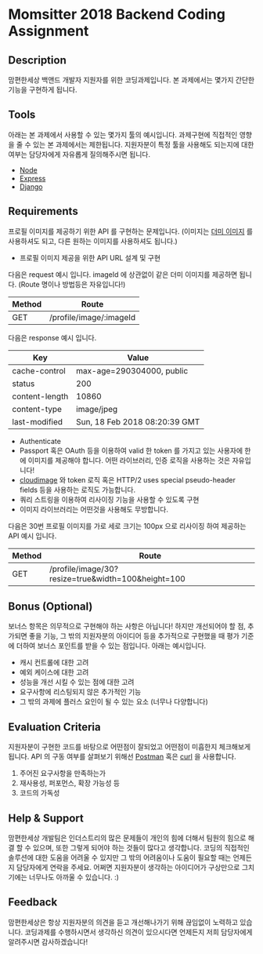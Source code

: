 # Momsitter 2018 Backend Coding Assignment

## Description

맘편한세상 백앤드 개발자 지원자를 위한 코딩과제입니다. 본 과제에서는 몇가지 간단한 기능을 구현하게 됩니다.

## Tools

아래는 본 과제에서 사용할 수 있는 몇가지 툴의 예시입니다.
과제구현에 직접적인 영향을 줄 수 있는 본 과제에서는 제한됩니다.
지원자분이 특정 툴을 사용해도 되는지에 대한 여부는 담당자에게 자유롭게 질의해주시면 됩니다.

* [Node](https://github.com/nodejs/node)
* [Express](https://github.com/expressjs/express)
* [Django](https://tutorial.djangogirls.org/en/django_models/)

## Requirements

프로필 이미지를 제공하기 위한 API 를 구현하는 문제입니다.
(이미지는 [더미 이미지]('./dummy-image.png') 를 사용하셔도 되고, 다른 원하는 이미지를 사용하셔도 됩니다.)

* 프로필 이미지 제공을 위한 API URL 설계 및 구현

다음은 request 예시 입니다.
imageId 에 상관없이 같은 더미 이미지를 제공하면 됩니다.
(Route 명이나 방법등은 자유입니다!)

| Method | Route |
|--------|--------|
| GET  | /profile/image/:imageId |

다음은 response 예시 입니다.

| Key | Value |
|--------|--------|
|cache-control |max-age=290304000, public |
|status |200|
|content-length |10860|
|content-type |image/jpeg|
|last-modified|Sun, 18 Feb 2018 08:20:39 GMT|

* Authenticate
 * Passport 혹은 OAuth 등을 이용하여 valid 한 token 를 가지고 있는 사용자에 한에 이미지를 제공해야 합니다. 어떤 라이브러리, 인증 로직을 사용하는 것은 자유입니다!
 * [cloudimage](https://docs.cloudimage.io/go/cloudimage-documentation/en/operations/) 와 token 로직 혹은 HTTP/2 uses special pseudo-header fields 등을 사용하는 로직도 가능합니다.
* 쿼리 스트링을 이용하여 리사이징 기능을 사용할 수 있도록 구현
 * 이미지 라이브러리는 어떤것을 사용해도 무방합니다.

다음은 30번 프로필 이미지를 가로 세로 크기는 100px 으로 리사이징 하여 제공하는 API 예시 입니다.

| Method | Route |
|--------|--------|
| GET  | /profile/image/30?resize=true&width=100&height=100 |


## Bonus (Optional)

보너스 항목은 의무적으로 구현해야 하는 사항은 아닙니다!
하지만 개선되어야 할 점, 추가되면 좋을 기능, 그 밖의 지원자분의 아이디어 등을 추가적으로 구현했을 때
평가 기준에 더하여 보너스 포인트를 받을 수 있는 점입니다. 아래는 예시입니다.

* 캐시 컨트롤에 대한 고려
* 예외 케이스에 대한 고려
* 성능을 개선 시킬 수 있는 점에 대한 고려
* 요구사항에 리스팅되지 않은 추가적인 기능
* 그 밖의 과제에 플러스 요인이 될 수 있는 요소 (너무나 다양합니다)

## Evaluation Criteria

지원자분이 구현한 코드를 바탕으로 어떤점이 잘되었고 어떤점이 미흡한지 체크해보게 됩니다.
API 의 구동 여부를 살펴보기 위해선 [Postman](https://www.getpostman.com/) 혹은 [curl](https://curl.haxx.se/) 을 사용합니다.

1. 주어진 요구사항을 만족하는가
2. 재사용성, 퍼포먼스, 확장 가능성 등
3. 코드의 가독성

## Help & Support

맘편한세상 개발팀은 인더스트리의 많은 문제들이 개인의 힘에 더해서 팀원의 힘으로 해결 할 수 있으며,
또한 그렇게 되어야 하는 것들이 많다고 생각합니다.
코딩의 직접적인 솔루션에 대한 도움을 어려울 수 있지만 그 밖의 어려움이나 도움이 필요할 때는 언제든지
담당자에게 연락을 주세요.
어쩌면 지원자분이 생각하는 아이디어가 구상만으로 그치기에는 너무나도 아까울 수 있습니다. :)

## Feedback

맘편한세상은 항상 지원자분의 의견을 듣고 개선해나가기 위해 끊임없이 노력하고 있습니다.
코딩과제를 수행하시면서 생각하신 의견이 있으시다면 언제든지 저희 담당자에게 알려주시면 감사하겠습니다!